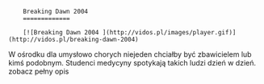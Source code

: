 
        Breaking Dawn 2004 
        =============
        
        [![Breaking Dawn 2004 ](http://vidos.pl/images/player.gif)](http://vidos.pl/breaking-dawn-2004)
        
        
 W ośrodku dla umysłowo chorych niejeden chciałby być zbawicielem lub kimś podobnym. Studenci medycyny spotykają takich ludzi dzień w dzień. zobacz pełny opis
    